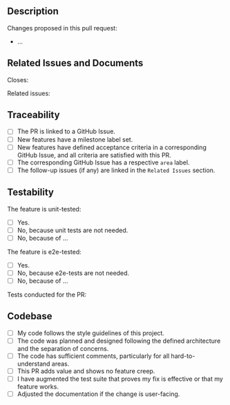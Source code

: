 <!--   

Thank you for your contribution!

Before submitting your pull request, please follow these steps:

1. Adhere to contributing guidelines, templates, the recommended Git workflow, and related documentation.
2. Read and submit the required Contributor Licence Agreements (https://github.com/kyma-project/community/blob/main/docs/contributing/02-contributing.md).
3. Test your changes and attach their results to the pull request.
4. Update the relevant documentation.
5. Fill in the checklists below.

If the pull request requires a decision, follow the [decision-making process](https://github.com/kyma-project/community/blob/main/docs/governance/01-governance.md) and replace the PR template with the [decision record template](https://github.com/kyma-project/community/blob/main/.github/ISSUE_TEMPLATE/decision-record.md).
-->

## Description

<!-- Add a brief description of WHAT was done and WHY. -->

Changes proposed in this pull request:

- ...

## Related Issues and Documents

<!-- If you refer to a particular issue, provide its number. For example, `Resolves #123`, `Fixes #43`, or `See also #33`. -->

Closes:

Related issues:

## Traceability

- [ ] The PR is linked to a GitHub Issue.
- [ ] New features have a milestone label set.
- [ ] New features have defined acceptance criteria in a corresponding GitHub Issue, and all criteria are satisfied with this PR.
- [ ] The corresponding GitHub Issue has a respective `area` label.
- [ ] The follow-up issues (if any) are linked in the `Related Issues` section.

## Testability

The feature is unit-tested:

- [ ] Yes.
- [ ] No, because unit tests are not needed.
- [ ] No, because of ...

The feature is e2e-tested:

- [ ] Yes.
- [ ] No, because e2e-tests are not needed.
- [ ] No, because of ...

<!--
Please describe the tests you ran to verify your changes if needed. Provide instructions so we can reproduce. Please also list any relevant details for your test configuration.
-->
Tests conducted for the PR:

<!-- Test description goes here -->

## Codebase

- [ ] My code follows the style guidelines of this project.
- [ ] The code was planned and designed following the defined architecture and the separation of concerns.
- [ ] The code has sufficient comments, particularly for all hard-to-understand areas.
- [ ] This PR adds value and shows no feature creep.
- [ ] I have augmented the test suite that proves my fix is effective or that my feature works.
- [ ] Adjusted the documentation if the change is user-facing.
